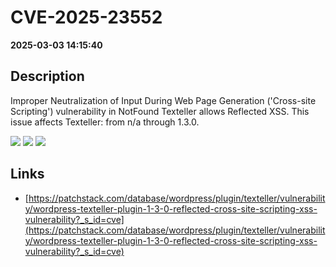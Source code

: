 # CVE-2025-23552

**2025-03-03 14:15:40**

## Description
Improper Neutralization of Input During Web Page Generation ('Cross-site Scripting') vulnerability in NotFound Texteller allows Reflected XSS. This issue affects Texteller: from n/a through 1.3.0.

![](https://img.shields.io/static/v1?label=Score&message=7.1&color=red)
![](https://img.shields.io/static/v1?label=Severity&message=HIGH&color=red)
![](https://img.shields.io/static/v1?label=CWE&message=XSS&color=green)

## Links
- [https://patchstack.com/database/wordpress/plugin/texteller/vulnerability/wordpress-texteller-plugin-1-3-0-reflected-cross-site-scripting-xss-vulnerability?_s_id=cve](https://patchstack.com/database/wordpress/plugin/texteller/vulnerability/wordpress-texteller-plugin-1-3-0-reflected-cross-site-scripting-xss-vulnerability?_s_id=cve)
